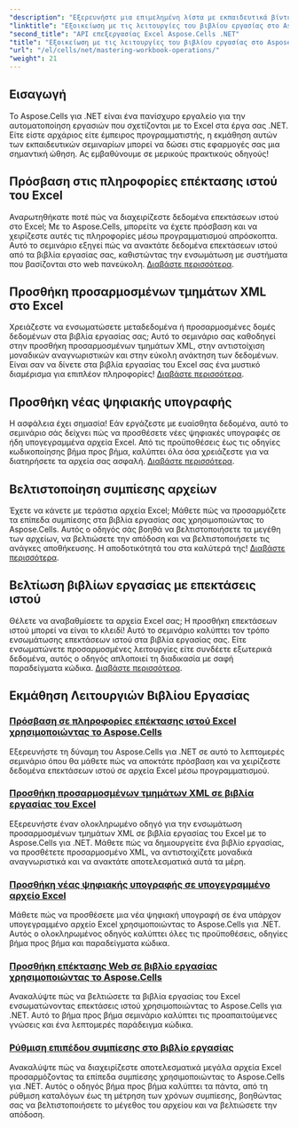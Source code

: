 ```yaml
---
"description": "Εξερευνήστε μια επιμελημένη λίστα με εκπαιδευτικά βίντεο Aspose.Cells για .NET, συμπεριλαμβανομένων οδηγών για την πρόσβαση σε δεδομένα επεκτάσεων ιστού, την προσθήκη ψηφιακών υπογραφών και την προσαρμογή των επιπέδων συμπίεσης."
"linktitle": "Εξοικείωση με τις λειτουργίες του βιβλίου εργασίας στο Aspose.Cells για .NET"
"second_title": "API επεξεργασίας Excel Aspose.Cells .NET"
"title": "Εξοικείωση με τις λειτουργίες του βιβλίου εργασίας στο Aspose.Cells για .NET"
"url": "/el/cells/net/mastering-workbook-operations/"
"weight": 21
---
```


## Εισαγωγή

Το Aspose.Cells για .NET είναι ένα πανίσχυρο εργαλείο για την αυτοματοποίηση εργασιών που σχετίζονται με το Excel στα έργα σας .NET. Είτε είστε αρχάριος είτε έμπειρος προγραμματιστής, η εκμάθηση αυτών των εκπαιδευτικών σεμιναρίων μπορεί να δώσει στις εφαρμογές σας μια σημαντική ώθηση. Ας εμβαθύνουμε σε μερικούς πρακτικούς οδηγούς!  

## Πρόσβαση στις πληροφορίες επέκτασης ιστού του Excel  

Αναρωτηθήκατε ποτέ πώς να διαχειρίζεστε δεδομένα επεκτάσεων ιστού στο Excel; Με το Aspose.Cells, μπορείτε να έχετε πρόσβαση και να χειρίζεστε αυτές τις πληροφορίες μέσω προγραμματισμού απρόσκοπτα. Αυτό το σεμινάριο εξηγεί πώς να ανακτάτε δεδομένα επεκτάσεων ιστού από τα βιβλία εργασίας σας, καθιστώντας την ενσωμάτωση με συστήματα που βασίζονται στο web πανεύκολη. [Διαβάστε περισσότερα](./accessing-excel-web-extension-information/).  

## Προσθήκη προσαρμοσμένων τμημάτων XML στο Excel  

Χρειάζεστε να ενσωματώσετε μεταδεδομένα ή προσαρμοσμένες δομές δεδομένων στα βιβλία εργασίας σας; Αυτό το σεμινάριο σας καθοδηγεί στην προσθήκη προσαρμοσμένων τμημάτων XML, στην αντιστοίχιση μοναδικών αναγνωριστικών και στην εύκολη ανάκτηση των δεδομένων. Είναι σαν να δίνετε στα βιβλία εργασίας του Excel σας ένα μυστικό διαμέρισμα για επιπλέον πληροφορίες! [Διαβάστε περισσότερα](./add-custom-xml-parts/).  

## Προσθήκη νέας ψηφιακής υπογραφής  

Η ασφάλεια έχει σημασία! Εάν εργάζεστε με ευαίσθητα δεδομένα, αυτό το σεμινάριο σάς δείχνει πώς να προσθέσετε νέες ψηφιακές υπογραφές σε ήδη υπογεγραμμένα αρχεία Excel. Από τις προϋποθέσεις έως τις οδηγίες κωδικοποίησης βήμα προς βήμα, καλύπτει όλα όσα χρειάζεστε για να διατηρήσετε τα αρχεία σας ασφαλή. [Διαβάστε περισσότερα](./adding-new-digital-signature-to-signed-excel-file/).  

## Βελτιστοποίηση συμπίεσης αρχείων  

Έχετε να κάνετε με τεράστια αρχεία Excel; Μάθετε πώς να προσαρμόζετε τα επίπεδα συμπίεσης στα βιβλία εργασίας σας χρησιμοποιώντας το Aspose.Cells. Αυτός ο οδηγός σάς βοηθά να βελτιστοποιήσετε τα μεγέθη των αρχείων, να βελτιώσετε την απόδοση και να βελτιστοποιήσετε τις ανάγκες αποθήκευσης. Η αποδοτικότητά του στα καλύτερά της! [Διαβάστε περισσότερα](./adjusting-compression-level/). 
 
## Βελτίωση βιβλίων εργασίας με επεκτάσεις ιστού  

Θέλετε να αναβαθμίσετε τα αρχεία Excel σας; Η προσθήκη επεκτάσεων ιστού μπορεί να είναι το κλειδί! Αυτό το σεμινάριο καλύπτει τον τρόπο ενσωμάτωσης επεκτάσεων ιστού στα βιβλία εργασίας σας. Είτε ενσωματώνετε προσαρμοσμένες λειτουργίες είτε συνδέετε εξωτερικά δεδομένα, αυτός ο οδηγός απλοποιεί τη διαδικασία με σαφή παραδείγματα κώδικα. [Διαβάστε περισσότερα](./adding-web-extension/).  

## Εκμάθηση Λειτουργιών Βιβλίου Εργασίας
### [Πρόσβαση σε πληροφορίες επέκτασης ιστού Excel χρησιμοποιώντας το Aspose.Cells](./accessing-excel-web-extension-information/)
Εξερευνήστε τη δύναμη του Aspose.Cells για .NET σε αυτό το λεπτομερές σεμινάριο όπου θα μάθετε πώς να αποκτάτε πρόσβαση και να χειρίζεστε δεδομένα επεκτάσεων ιστού σε αρχεία Excel μέσω προγραμματισμού.
### [Προσθήκη προσαρμοσμένων τμημάτων XML σε βιβλία εργασίας του Excel](./add-custom-xml-parts/)
Εξερευνήστε έναν ολοκληρωμένο οδηγό για την ενσωμάτωση προσαρμοσμένων τμημάτων XML σε βιβλία εργασίας του Excel με το Aspose.Cells για .NET. Μάθετε πώς να δημιουργείτε ένα βιβλίο εργασίας, να προσθέτετε προσαρμοσμένο XML, να αντιστοιχίζετε μοναδικά αναγνωριστικά και να ανακτάτε αποτελεσματικά αυτά τα μέρη.
### [Προσθήκη νέας ψηφιακής υπογραφής σε υπογεγραμμένο αρχείο Excel](./adding-new-digital-signature-to-signed-excel-file/)
Μάθετε πώς να προσθέσετε μια νέα ψηφιακή υπογραφή σε ένα υπάρχον υπογεγραμμένο αρχείο Excel χρησιμοποιώντας το Aspose.Cells για .NET. Αυτός ο ολοκληρωμένος οδηγός καλύπτει όλες τις προϋποθέσεις, οδηγίες βήμα προς βήμα και παραδείγματα κώδικα.
### [Προσθήκη επέκτασης Web σε βιβλίο εργασίας χρησιμοποιώντας το Aspose.Cells](./adding-web-extension/)
Ανακαλύψτε πώς να βελτιώσετε τα βιβλία εργασίας του Excel ενσωματώνοντας επεκτάσεις ιστού χρησιμοποιώντας το Aspose.Cells για .NET. Αυτό το βήμα προς βήμα σεμινάριο καλύπτει τις προαπαιτούμενες γνώσεις και ένα λεπτομερές παράδειγμα κώδικα.
### [Ρύθμιση επιπέδου συμπίεσης στο βιβλίο εργασίας](./adjusting-compression-level/)
Ανακαλύψτε πώς να διαχειρίζεστε αποτελεσματικά μεγάλα αρχεία Excel προσαρμόζοντας τα επίπεδα συμπίεσης χρησιμοποιώντας το Aspose.Cells για .NET. Αυτός ο οδηγός βήμα προς βήμα καλύπτει τα πάντα, από τη ρύθμιση καταλόγων έως τη μέτρηση των χρόνων συμπίεσης, βοηθώντας σας να βελτιστοποιήσετε το μέγεθος του αρχείου και να βελτιώσετε την απόδοση.